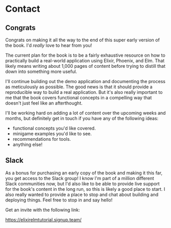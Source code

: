 # Contact

## Congrats

Congrats on making it all the way to the end of this super early version of the
book. I'd _really_ love to hear from you!

The current plan for the book is to be a fairly exhaustive resource on how to
practically build a real-world application using Elixir, Phoenix, and Elm. That
likely means writing about 1,000 pages of content before trying to distill that
down into something more useful.

I'll continue building out the demo application and documenting the process as
meticulously as possible. The good news is that it should provide a reproducible
way to build a real application. But it's also really important to me that the
book covers functional concepts in a compelling way that doesn't just feel like
an afterthought.

I'll be working hard on adding a lot of content over the upcoming weeks and
months, but definitely get in touch if you have any of the following ideas:

- functional concepts you'd like covered.
- minigame examples you'd like to see.
- recommendations for tools.
- anything else!

## Slack

As a bonus for purchasing an early copy of the book and making it this far, you
get access to the Slack group! I know I'm part of a million different Slack
communities now, but I'd also like to be able to provide live support for the
book's content in the long run, so this is likely a good place to start. I also
really wanted to provide a place to stop and chat about building and deploying
things. Feel free to stop in and say hello!

Get an invite with the following link:

https://elixirelmtutorial.signup.team/

